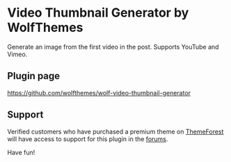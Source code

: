 # Video Thumbnail Generator by WolfThemes

Generate an image from the first video in the post. Supports YouTube and Vimeo.

## Plugin page

https://github.com/wolfthemes/wolf-video-thumbnail-generator

## Support

Verified customers who have purchased a premium theme on [ThemeForest](https://wlfthm.es/tf)
will have access to support for this plugin in the [forums](https://wlfthm.es/help).

Have fun!
